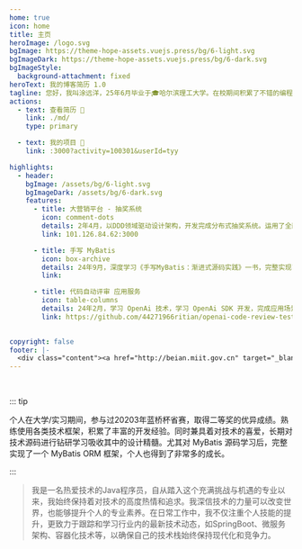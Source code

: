 ```yaml
---
home: true
icon: home
title: 主页
heroImage: /logo.svg
bgImage: https://theme-hope-assets.vuejs.press/bg/6-light.svg
bgImageDark: https://theme-hope-assets.vuejs.press/bg/6-dark.svg
bgImageStyle:
  background-attachment: fixed
heroText: 我的博客简历 1.0
tagline: 您好，我叫涂远洋，25年6月毕业于🎓哈尔滨理工大学。在校期间积累了不错的编程经验，可熟练运用主流分布式技术栈，独立开发项目。V6 TEST
actions:
  - text: 查看简历 👣
    link: ./md/
    type: primary

  - text: 我的项目 💐
    link: :3000?activity=100301&userId=tyy

highlights:
  - header: 
    bgImage: /assets/bg/6-light.svg
    bgImageDark: /assets/bg/6-dark.svg
    features:
      - title: 大营销平台 - 抽奖系统
        icon: comment-dots
        details: 2年4月，以DDD领域驱动设计架构，开发完成分布式抽奖系统。运用了全面的分布式技术栈。
        link: 101.126.84.62:3000

      - title: 手写 MyBatis
        icon: box-archive
        details: 24年9月，深度学习《手写MyBatis：渐进式源码实践》一书，完整实现了一个 MyBatis ORM 框架。
        link: 

      - title: 代码自动评审 应用服务
        icon: table-columns
        details: 24年2月，学习 OpenAi 技术，学习 OpenAi SDK 开发，完成应用场景的对接使用「涵盖支付对接」。
        link: https://github.com/44271966ritian/openai-code-review-test
        

copyright: false
footer: |-
  <div class="content"><a href="http://beian.miit.gov.cn" target="_blank">京ICP备1903****号</a> | MIT 协议, 版权所有 © 2023 你的名字，All rights reserved.</div>
---
```


<br/>

::: tip

个人在大学/实习期间，参与过20203年蓝桥杯省赛，取得二等奖的优异成绩。熟练使用各类技术框架，积累了丰富的开发经验。同时兼具着对技术的喜爱，长期对技术源码进行钻研学习吸收其中的设计精髓。尤其对 MyBatis 源码学习后，完整实现了一个 MyBatis ORM 框架，个人也得到了非常多的成长。

:::

>我是一名热爱技术的Java程序员，自从踏入这个充满挑战与机遇的专业以来，我始终保持着对技术的高度热情和追求。我深信技术的力量可以改变世界，也能够提升个人的专业素养。在日常工作中，我不仅注重个人技能的提升，更致力于跟踪和学习行业内的最新技术动态，如SpringBoot、微服务架构、容器化技术等，以确保自己的技术栈始终保持现代化和竞争力。